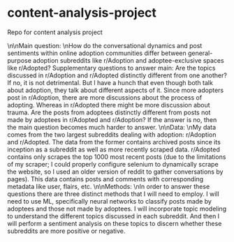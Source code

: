 # content-analysis-project
Repo for content analysis project

\n\nMain question: 
\nHow do the conversational dynamics and post sentiments within online adoption communities differ between general-purpose adoption subreddits like r/Adoption and adoptee-exclusive spaces like r/Adopted?
Supplementary questions to answer main:
Are the topics discussed in r/Adoption and r/Adopted distinctly different from one another? If no, it is not detrimental. But I have a hunch that even though both talk about adoption, they talk about different aspects of it. Since more adopters post in r/Adoption, there are more discussions about the process of adopting. Whereas in r/Adopted there might be more discussion about trauma. 
Are the posts from adoptees distinctly different from posts not made by adoptees in r/Adopted and r/Adoption? If the answer is no, then the main question becomes much harder to answer.
\n\nData:
\nMy data comes from the two largest subreddits dealing with adoption: r/Adoption and r/Adopted. The data from the former contains archived posts since its inception as a subreddit as well as more recently scraped data. r/Adopted contains only scrapes the top 1000 most recent posts (due to the limitations of my scraper; I could properly configure selenium to dynamically scrape the website, so I used an older version of reddit to gather conversations by pages). This data contains posts and comments with corresponding metadata like user, flairs, etc. 
\n\nMethods:
\nIn order to answer these questions there are three distinct methods that I will need to employ. I will need to use ML, specifically neural networks to classify posts made by adoptees and those not made by adoptees. I will incorporate topic modeling to understand the different topics discussed in each subreddit. And then I will perform a sentiment analysis on these topics to discern whether these subreddits are more positive or negative. 

